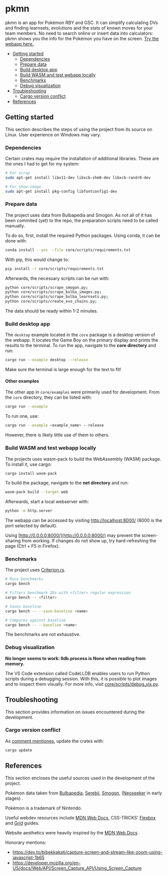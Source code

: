 # pkmn

pkmn is an app for Pokémon RBY and GSC. It can simplify calculating DVs and finding learnsets, evolutions and the stats of known moves for your team members. No need to search online or insert data into calculators: pkmn shows you the info for the Pokémon you have on the screen. [Try the webapp here.](https://dudly01.github.io/pkmn/).

<!-- @import "[TOC]" {cmd="toc" depthFrom=2 depthTo=3 orderedList=false} -->

<!-- code_chunk_output -->

- [Getting started](#getting-started)
  - [Dependencies](#dependencies)
  - [Prepare data](#prepare-data)
  - [Build desktop app](#build-desktop-app)
  - [Build WASM and test webapp locally](#build-wasm-and-test-webapp-locally)
  - [Benchmarks](#benchmarks)
  - [Debug visualization](#debug-visualization)
- [Troubleshooting](#troubleshooting)
  - [Cargo version conflict](#cargo-version-conflict)
- [References](#references)

<!-- /code_chunk_output -->

## Getting started

This section describes the steps of using the project from its source on Linux. User experience on Windows may vary.

### Dependencies

Certain crates may require the installation of additional libraries. These are the ones I had to get for my system:

```sh
# For scrap
sudo apt-get install libx11-dev libxcb-shm0-dev libxcb-randr0-dev

# For show-image
sudo apt-get install pkg-config libfontconfig1-dev
```

### Prepare data

The project uses data from Bulbapedia and Smogon. As not all of it has been commited (yet) to the repo, the preparation scripts need to be called manually.

To do so, first, install the required Python packages. Using conda, it can be done with:

```sh
conda install --yes --file core/scripts/requirements.txt  
```

With pip, this would change to:

```sh
pip install -r core/scripts/requirements.txt
```

Afterwards, the necessary scripts can be run with:

```sh
python core/scripts/scrape_smogon.py;
python core/scripts/scrape_bulba_images.py;
python core/scripts/scrape_bulba_learnsets.py;
python core/scripts/create_evo_chains.py;
```

The data should be ready within 1-2 minutes.

### Build desktop app

The `desktop` example located in the `core` package is a desktop version of the webapp. It locates the Game Boy on the primary display and prints the results to the terminal. To run the app, navigate to the **core directory** and run:

```sh
cargo run --example desktop --release
```

Make sure the terminal is large enough for the text to fit! 

#### Other examples

The other app in `core/examples` were primarily used for development. From the `core` directory, they can be listed with:

```sh
cargo run --example
```

To run one, use:

```sh
cargo run --example <example_name> --release
```

However, there is likely little use of them to others.

### Build WASM and test webapp locally

The projects uses wasm-pack to build the WebAssembly (WASM) package. To install it, use cargo:

```sh
cargo install wasm-pack
```

To build the package, navigate to the **net directory** and run:

```sh
wasm-pack build --target web
```

Afterwards, start a local webserver with:

```sh
python -m http.server
```

The webapp can be accessed by visiting [http://localhost:8000/](http://localhost:8000/) (8000 is the port selected by default).

Using [http://0.0.0.0:8000/](http://0.0.0.0:8000/) may prevent the screen-sharing from working. If changes do not show up, try hard-refreshing the page (Ctrl + F5 in Firefox).

### Benchmarks

The project uses [Criterion.rs](https://github.com/bheisler/criterion.rs).

```sh
# Runs benchmarks
cargo bench

# Filters benchmark IDs with <filter> regular expression
cargo bench -- <filter>

# Saves baseline
cargo bench -- --save-baseline <name>

# Compares against baseline
cargo bench -- --baseline <name>
```

The benchmarks are not exhaustive.

### Debug visualization

**No longer seems to work: lldb.process is None when reading from memory.**

The VS Code extension called CodeLLDB enables users to run Python scripts during a debugging session. With this, it is possible to plot images and to inspect them visually. For more info, visit [core/scripts/debug_vis.py](core/scripts/debug_vis.py).

## Troubleshooting

This section provides information on issues encountered during the development.

### Cargo version conflict

As [comment mentiones](https://github.com/serde-rs/json/issues/409#issuecomment-362696245), update the crates with:

```sh
cargo update
```

## References

This section encloses the useful sources used in the development of the project.

Pokémon data taken from
[Bulbapedia](https://bulbapedia.bulbagarden.net/),
[Serebii](https://www.serebii.net/),
[Smogon](https://www.smogon.com/),
([Neoseeker](https://www.neoseeker.com/pokemon-red/faqs/2740069-pokemon-rb-save-state-hacking.html) in early stages) 
.

Pokémon is a trademark of Nintendo.

Useful webdev resources include 
[MDN Web Docs](https://developer.mozilla.org/),
CSS-TRICKS' 
[Flexbox](https://css-tricks.com/snippets/css/a-guide-to-flexbox/)
and 
[Grid](https://css-tricks.com/snippets/css/complete-guide-grid/)
guides.

Website aesthetics were heavily inspired by the 
[MDN Web Docs](https://developer.mozilla.org/)
.

Honorary mentions:
- https://dev.to/bibekkakati/capture-screen-and-stream-like-zoom-using-javascript-1b65
- https://developer.mozilla.org/en-US/docs/Web/API/Screen_Capture_API/Using_Screen_Capture
